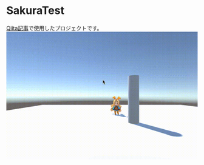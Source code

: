 # SakuraTest
[Qiita記事](http://qiita.com/kuuki_yomenaio/items/ea77a12834296645bc92)で使用したプロジェクトです。
![sakura.git](https://raw.githubusercontent.com/jake1256/SakuraTest/master/unitysakura.mov.gif)
